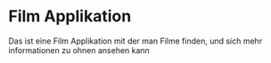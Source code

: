 # Film Applikation

Das ist eine Film Applikation mit der man Filme finden, und sich mehr informationen zu ohnen ansehen kann